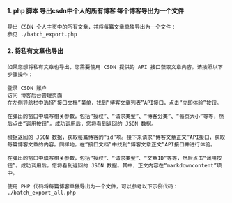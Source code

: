 #### 1. php 脚本 导出csdn中个人的所有博客 每个博客导出为一个文件
    导出 CSDN 个人主页中的所有文章，并将每篇文章单独导出为一个文件：
    参见 ./batch_export.php

#### 2. 将私有文章也导出
    如果您想将私有文章也导出，您需要使用 CSDN 提供的 API 接口获取文章内容。请按照以下步骤操作：

    登录 CSDN 账户
    访问 博客后台管理页面
    在左侧导航栏中选择“接口文档”菜单，找到“博客文章列表”API接口，点击“立即体验”按钮。

    在弹出的窗口中填写相关参数，包括“授权”、“请求类型”、“博客分类”、“每页大小”等等，然后点击“调用按钮”。成功调用后，您将看到返回的 JSON 数据。

    根据返回的 JSON 数据，获取每篇博客的“id”项。接下来请求“博客文章正文”API接口，获取每篇博客文章的内容。同样地，在“接口文档”中找到“博客文章正文”API接口并进行体验。

    在弹出的窗口中填写相关参数，包括“授权”、“请求类型”、“文章ID”等等，然后点击“调用按钮”。成功调用后，您将看到返回的 JSON 数据。其中，正文内容在“markdowncontent”项中。

    使用 PHP 代码将每篇博客单独导出为一个文件，可以参考以下示例代码：
    ./batch_export_all.php
